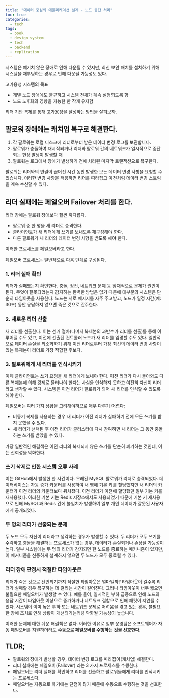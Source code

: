 ```yaml
---
title: "데이터 중심의 애플리케이션 설계 - 노드 중단 처리"
toc: true
categories:
  - tech
tags:
  - book
  - design system
  - tech
  - backend
  - replication
---
```


시스템은 예기치 않은 장애로 인해 다운될 수 있지만, 최신 보안 패치를 설치하기 위해 시스템을 재부팅하는 경우로 인해 다운될 가능성도 있다.

고가용성 시스템의 목표

- 개별 노드 장애에도 불구하고 시스템 전체가 계속 실행되도록 함
- 노드 노후화의 영향을 가능한 한 작게 유지함

리더 기반 복제를 통해 고가용성을 달성하는 방법을 살펴보자.

## 팔로워 장애에는 캐치업 복구로 해결한다.

1. 각 팔로워는 로컬 디스크에 리더로부터 받은 데이터 변경 로그를 보관합니다.
2. 팔로워가 충돌하여 재시작되거나 리더와 팔로워 간의 네트워크가 일시적으로 중단되는 현상 발생이 발생할 때
3. 팔로워는 로그에서 장애가 발생하기 전에 처리된 마지막 트랜잭션으로 복구한다.

팔로워는 리더와의 연결이 끊어진 시간 동안 발생한 모든 데이터 변경 사항을 요청할 수 있습니다. 이러한 변경 사항을 적용하면 리더를 따라잡고 이전처럼 데이터 변경 스트림을 계속 수신할 수 있다.

## 리더 실패에는 페일오버 Failover 처리를 한다.

리더 장애는 팔로워 장애보다 훨씬 까다롭다.

- 팔로워 중 한 명을 새 리더로 승격한다.
- 클라이언트가 새 리더에게 쓰기를 보내도록 재구성해야 한다.
- 다른 팔로워가 새 리더의 데이터 변경 사항을 받도록 해야 한다.

이러한 프로세스를 페일오버라고 한다.

페일오버 프로세스는 일반적으로 다음 단계로 구성된다.

### 1. 리더 실패 확인

리더가 실패했는지 확인한다. 충돌, 정전, 네트워크 문제 등 잠재적으로 문제가 원인이 된다. 무엇이 잘못되었는지 감지하는 완벽한 방법은 없기 때문에 대부분의 시스템은 단순히 타임아웃을 사용한다. 노드는 서로 메시지를 자주 주고받고, 노드가 일정 시간(예: 30초) 동안 응답하지 않으면 죽은 것으로 간주한다.

### 2. 새로운 리더 선출

새 리더를 선출한다. 이는 선거 절차(나머지 복제본의 과반수가 리더를 선출)를 통해 이루어질 수도 있고, 이전에 선출된 컨트롤러 노드가 새 리더를 임명할 수도 있다. 일반적으로 데이터 손실을 최소화하기 위해 이전 리더로부터 가장 최신의 데이터 변경 사항이 있는 복제본이 리더로 가장 적합한 후보다.

### 3. 팔로워에게 새 리더를 인식시키기

이제 클라이언트는 쓰기 요청을 새 리더에게 보내야 한다. 이전 리더가 다시 돌아와도 다른 복제본에 의해 강제로 물러나야 한다는 사실을 인식하지 못하고 여전히 자신이 리더라고 생각할 수 있다. 시스템은 이전 리더가 팔로워가 되어 새 리더를 인식할 수 있도록 해야 한다.

페일오버는 여러 가지 상황을 고려해야하므로 매우 다루기 어렵다:

- 비동기 복제를 사용하는 경우 새 리더가 이전 리더가 실패하기 전에 모든 쓰기를 받지 못했을 수 있다.
- 새 리더가 선택된 후 이전 리더가 클러스터에 다시 참여하면 새 리더는 그 동안 충돌하는 쓰기를 받았을 수 있다.

가장 일반적인 해결책은 이전 리더의 복제되지 않은 쓰기를 단순히 폐기하는 것인데, 이는 신뢰성을 악화한다.

### 쓰기 삭제로 인한 시스템 오류 사례

이는 GitHub에서 발생한 한 사건이다. 오래된 MySQL 팔로워가 리더로 승격되었다. 데이터베이스는 자동 증가 카운터를 사용하여 새 행에 기본 키를 할당했지만 새 리더의 카운터가 이전 리더의 카운터보다 뒤처졌다. 이전 리더가 이전에 할당했던 일부 기본 키를 재사용했다. 이러한 기본 키는 Redis 저장소에서도 사용되었기 때문에 기본 키 재사용으로 인해 MySQL과 Redis 간에 불일치가 발생하여 일부 개인 데이터가 잘못된 사용자에게 공개되었다.

### 두 명의 리더가 선출되는 문제

두 노드 모두 자신이 리더라고 생각하는 경우가 발생할 수 있다. 두 리더가 모두 쓰기를 수락하고 충돌을 해결하는 프로세스가 없는 경우, 데이터가 손실되거나 손상될 가능성이 높다. 일부 시스템에는 두 명의 리더가 감지되면 한 노드를 종료하는 메커니즘이 있지만, 이 메커니즘을 신중하게 설계하지 않으면 두 노드가 모두 종료될 수 있다.

### 리더 장애 판정시 적절한 타임아웃은

리더가 죽은 것으로 선언되기까지 적절한 타임아웃은 얼마일까? 타임아웃이 길수록 리더가 실패할 경우 복구하는 데 걸리는 시간이 길어진다. 그러나 타임아웃이 너무 짧으면 불필요한 페일오버가 발생할 수 있다. 예를 들어, 일시적인 부하 급증으로 인해 노드의 응답 시간이 타임아웃 이상으로 증가하거나 네트워크 결함으로 인해 패킷이 지연될 수 있다. 시스템이 이미 높은 부하 또는 네트워크 문제로 어려움을 겪고 있는 경우, 불필요한 장애 조치로 인해 상황이 개선되기는커녕 악화될 가능성이 높습니다.

이러한 문제에 대한 쉬운 해결책은 없다. 이러한 이유로 일부 운영팀은 소프트웨어가 자동 페일오버를 지원하더라도 **수동으로 페일오버를 수행하는 것을 선호한다.**

## TLDR;

- 팔로워의 장애가 발생할 경우, 데이터 변경 로그를 따라잡아(캐치업) 해결한다.
- 리더 실패에는 페일오버(Failover) 라는 3 가지 프로세스를 수행한다.
- 페일오버는 리더 실패를 확인하고 리더를 선출하고 팔로워들에게 리더를 인식시키는 프로세스다.
- 페일오버는 자동으로 하기에는 단점이 많기 때문에 수동으로 수행하는 것을 선호한다.
